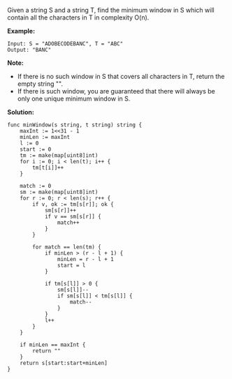 Given a string S and a string T, find the minimum window in S which will contain all the characters in T in complexity O(n).

**Example:**

```
Input: S = "ADOBECODEBANC", T = "ABC"
Output: "BANC"
```

**Note:**

- If there is no such window in S that covers all characters in T, return the empty string "".
- If there is such window, you are guaranteed that there will always be only one unique minimum window in S.

**Solution:**

```golang
func minWindow(s string, t string) string {
    maxInt := 1<<31 - 1
    minLen := maxInt
    l := 0
    start := 0
    tm := make(map[uint8]int)
    for i := 0; i < len(t); i++ {
        tm[t[i]]++
    }

    match := 0
    sm := make(map[uint8]int)
    for r := 0; r < len(s); r++ {
        if v, ok := tm[s[r]]; ok {
            sm[s[r]]++
            if v == sm[s[r]] {
                match++
            }
        }

        for match == len(tm) {
            if minLen > (r - l + 1) {
                minLen = r - l + 1
                start = l
            }

            if tm[s[l]] > 0 {
                sm[s[l]]--
                if sm[s[l]] < tm[s[l]] {
                    match--
                }
            }
            l++
        }
    }

    if minLen == maxInt {
        return ""
    }
    return s[start:start+minLen]
}
```
